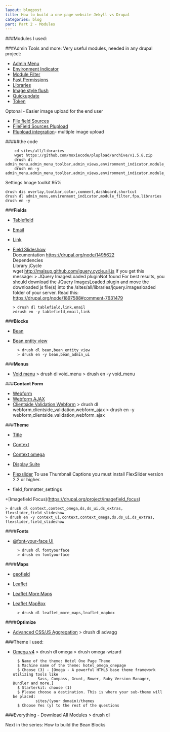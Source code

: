 ```yaml
---
layout: blogpost
title: How to build a one page website Jekyll vs Drupal
categories: blog
part: Part 2 - Modules
---
```


###Modules I used:

###Admin Tools and more:
Very useful modules, needed in any drupal project:

 - [Admin Menu](https://drupal.org/project/admin_menu) 
 - [Environment Indicator](https://drupal.org/project/environment_indicator) 
 - [Module Filter](https://drupal.org/project/module_filter) 
 - [Fast Permissions](https://drupal.org/project/fpa)   
 - [Libraries](https://drupal.org/project/libraries)
 - [Image style flush](https://drupal.org/project/imagestyleflush)
 - [Quickupdate](https://drupal.org/project/quickupdate)
 - [Token](https://drupal.org/project/token)

 Optonal - Easier image upload for the end user
 
 - [File field Sources](https://drupal.org/project/filefield_sources)
 - [FileField Sources Plupload](https://drupal.org/project/filefield_sources_plupload)
 - [Plupload integration](https://drupal.org/project/plupload)- multiple image upload
 
#####the code

        cd sites/all/libraries 
        wget https://github.com/moxiecode/plupload/archive/v1.5.8.zip
        drush dl admin_menu,admin_menu_toolbar,admin_views,environment_indicator,module_filter,fpa
        drush en -y admin_menu,admin_menu_toolbar,admin_views,environment_indicator,module_filter,fpa

 	
Settings
Image toolkit 95%

    drush dis overlay,toolbar,color,comment,dashboard,shortcut
    drush dl admin_menu,environment_indicator,module_filter,fpa,libraries
    drush en -y 
		
###**Fields**
-	[Tablefield](https://drupal.org/project/tablefield)
-	[Email](https://drupal.org/project/email)
-	[Link](https://drupal.org/project/link)
-   [Field Slideshow](https://drupal.org/project/field_slideshow) 	
        Documentation https://drupal.org/node/1495622 	
        Dependencies 	
        Library 
        jCycle	
 	     wget  http://malsup.github.com/jquery.cycle.all.js
         If you get this message:
         > JQuery ImagesLoaded pluginNot found For best results, you should download the JQuery ImagesLoaded plugin and move the downloaded js file(s) into the /sites/all/libraries/jquery.imagesloaded folder of your server. 
         Read this: https://drupal.org/node/1897588#comment-7631479


		> drush dl tablefield,link,email
		>drush en -y tablefield,email,link
        
###**Blocks**
+ [Bean](https://drupal.org/project/bean)
+ [Bean entity view](https://drupal.org/project/bean_entity_view)

        > drush dl bean,bean_entity_view
        > drush en -y bean,bean_admin_ui


###**Menus**

+ [Void menu](https://drupal.org/project/void_menu)
        > drush dl void_menu
        > drush en -y void_menu

###**Contact Form**

+ [Webform](https://drupal.org/project/webform)
+ [Webform AJAX](https://drupal.org/project/webform_ajax)
+ [Clientside Validation Webform](https://drupal.org/project/clientside_validation)
        > drush dl webform,clientside_validation,webform_ajax
        > drush en -y webform,clientside_validation,webform_ajax

###**Theme**
+ [Title](https://drupal.org/project/title)
+ [Context](https://drupal.org/project/context)
+ [Context omega](https://drupal.org/project/context_omega)
+ [Display Suite](https://drupal.org/project/ds)
+ [Flexslider](https://drupal.org/project/flexslider)
To use Thumbnail Captions you must install FlexSlider version 2.2 or higher.
	
+ field_formatter_settings

+[Imagefield Focus)(https://drupal.org/project/imagefield_focus)

    > drush dl context,context_omega,ds,ds_ui,ds_extras, flexslider,field_slideshow
    > drush en -y context_ui,context,context_omega,ds,ds_ui,ds_extras, flexslider,field_slideshow

####**Fonts**
+ [@font-your-face UI](https://drupal.org/project/fontyourface)

        > drush dl fontyourface
        > drush en fontyourface

####**Maps**
+ [geofield](https://drupal.org/project/geofield)
+ [Leaflet](https://drupal.org/project/leaflet)
+ [Leaflet More Maps](https://drupal.org/project/leaflet_more_maps)
+ [Leaflet MapBox](https://drupal.org/project/leaflet_mapbox)

        > drush dl leaflet_more_maps,leaflet_mapbox

####**Optimize**
+ [Advanced CSS/JS Aggregation](https://drupal.org/project/advagg)
        > drush dl advagg

###Theme I used:
+ [Omega v4](https://drupal.org/project/omega)
        > drush dl omega
        > drush omega-wizard

        $ Name of the theme: Hotel One Page Theme
        $ Machine name of the theme: hotel_omega_onepage
        $ Choose (3) - [Omega - A powerful HTML5 base theme framework utilizing tools like     
                 Sass, Compass, Grunt, Bower, Ruby Version Manager, Bundler and more.]
        $ Starterkit: choose (1)
        $ Please choose a destination. This is where your sub-theme will be placed: 
                sites/(your domain)/themes
        $ Choose Yes (y) to the rest of the questions

###Everything - Download All Modules
	> drush dl 
	
Next in the series: How to build the Bean Blocks